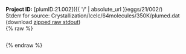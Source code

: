 **Project ID:** [plumID:21.002]({{ '/' | absolute_url }}eggs/21/002/)  
Stderr for source:  Crystallization/IceIc/64molecules/350K/plumed.dat   
(download [zipped raw stdout](plumed.dat.plumed.stdout.txt.zip))  
{% raw %}
<pre>
</pre>
{% endraw %}
